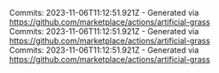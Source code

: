 Commits: 2023-11-06T11:12:51.921Z - Generated via https://github.com/marketplace/actions/artificial-grass
<br>
Commits: 2023-11-06T11:12:51.921Z - Generated via https://github.com/marketplace/actions/artificial-grass
<br>
Commits: 2023-11-06T11:12:51.921Z - Generated via https://github.com/marketplace/actions/artificial-grass
<br>
